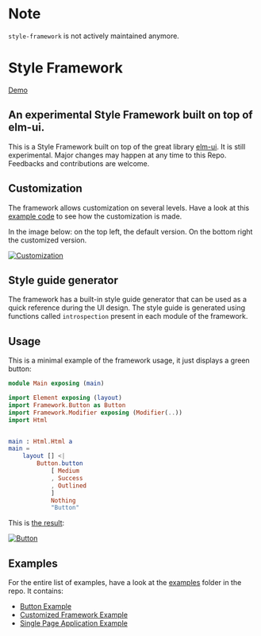# Note

`style-framework` is not actively maintained anymore.

# Style Framework

[Demo](https://lucamug.github.io/style-framework/)

## An experimental Style Framework built on top of elm-ui.

This is a Style Framework built on top of the great library [elm-ui](https://package.elm-lang.org/packages/mdgriffith/elm-ui/latest/). It is still experimental. Major changes may happen at any time to this Repo. Feedbacks and contributions are welcome.

## Customization

The framework allows customization on several levels. Have a look at this [example code](https://github.com/lucamug/style-framework/tree/master/examples/exampleCustomized/src) to see how the customization is made.

In the image below: on the top left, the default version. On the bottom right the customized version.

[![Customization](https://lucamug.github.io/style-framework/images/framework-customizations-600.png)](https://lucamug.github.io/style-framework/)

## Style guide generator

The framework has a built-in style guide generator that can be used as a quick reference during the UI design. The style guide is generated using functions called `introspection` present in each module of the framework.

## Usage

This is a minimal example of the framework usage, it just displays a green button:
```elm
module Main exposing (main)

import Element exposing (layout)
import Framework.Button as Button
import Framework.Modifier exposing (Modifier(..))
import Html


main : Html.Html a
main =
    layout [] <|
        Button.button
            [ Medium
            , Success
            , Outlined
            ]
            Nothing
            "Button"
```
This is [the result](https://lucamug.github.io/style-framework/generated-exampleButton.html):

[![Button](https://lucamug.github.io/style-framework/images/framework-button-example.png)](https://lucamug.github.io/style-framework/exampleButton.html)

## Examples

For the entire list of examples, have a look at the [examples](https://github.com/lucamug/style-framework/tree/master/examples/) folder in the repo. It contains:

* [Button Example](https://lucamug.github.io/style-framework/generated-exampleSPA.html)
* [Customized Framework Example](https://lucamug.github.io/style-framework/generated-exampleCustomized.html)
* [Single Page Application Example](https://lucamug.github.io/style-framework/generated-exampleSPA.html)
